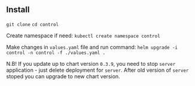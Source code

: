 ## Install

```git clone```
```cd control```


Create namespace if need:
```kubectl create namespace control```

Make changes in `values.yaml` file and run command:
```helm upgrade -i control -n control -f ./values.yaml .```


N.B!
If you update up to chart version `0.3.9`, you need to stop `server` application - just delete deployment for `server`.
After old version of `server` stoped you can upgrade to new chart version.
